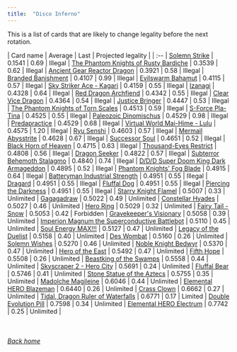 ```yaml
---
title:  "Disco Inferno"
---
```


This is a list of cards that are likely to change legality before the next rotation.

| Card name | Average | Last | Projected legality |
| :-- |
[Solemn Strike](https://db.ygoprodeck.com/card/?search=Solemn%20Strike) | 0.1541 | 0.69 | Illegal |
[The Phantom Knights of Rusty Bardiche](https://db.ygoprodeck.com/card/?search=The%20Phantom%20Knights%20of%20Rusty%20Bardiche) | 0.3539 | 0.62 | Illegal |
[Ancient Gear Reactor Dragon](https://db.ygoprodeck.com/card/?search=Ancient%20Gear%20Reactor%20Dragon) | 0.3921 | 0.58 | Illegal |
[Branded Banishment](https://db.ygoprodeck.com/card/?search=Branded%20Banishment) | 0.4107 | 0.99 | Illegal |
[Evilswarm Bahamut](https://db.ygoprodeck.com/card/?search=Evilswarm%20Bahamut) | 0.4115 | 0.57 | Illegal |
[Sky Striker Ace - Kagari](https://db.ygoprodeck.com/card/?search=Sky%20Striker%20Ace%20-%20Kagari) | 0.4159 | 0.55 | Illegal |
[Izanagi](https://db.ygoprodeck.com/card/?search=Izanagi) | 0.4328 | 0.64 | Illegal |
[Red Dragon Archfiend](https://db.ygoprodeck.com/card/?search=Red%20Dragon%20Archfiend) | 0.4342 | 0.55 | Illegal |
[Clear Vice Dragon](https://db.ygoprodeck.com/card/?search=Clear%20Vice%20Dragon) | 0.4364 | 0.54 | Illegal |
[Justice Bringer](https://db.ygoprodeck.com/card/?search=Justice%20Bringer) | 0.4447 | 0.53 | Illegal |
[The Phantom Knights of Torn Scales](https://db.ygoprodeck.com/card/?search=The%20Phantom%20Knights%20of%20Torn%20Scales) | 0.4513 | 0.59 | Illegal |
[S-Force Pla-Tina](https://db.ygoprodeck.com/card/?search=S-Force%20Pla-Tina) | 0.4525 | 0.55 | Illegal |
[Paleozoic Dinomischus](https://db.ygoprodeck.com/card/?search=Paleozoic%20Dinomischus) | 0.4529 | 0.98 | Illegal |
[Predapractice](https://db.ygoprodeck.com/card/?search=Predapractice) | 0.4529 | 0.68 | Illegal |
[Virtual World Mai-Hime - Lulu](https://db.ygoprodeck.com/card/?search=Virtual%20World%20Mai-Hime%20-%20Lulu) | 0.4575 | 1.20 | Illegal |
[Ryu Senshi](https://db.ygoprodeck.com/card/?search=Ryu%20Senshi) | 0.4603 | 0.57 | Illegal |
[Mermail Abysstrite](https://db.ygoprodeck.com/card/?search=Mermail%20Abysstrite) | 0.4628 | 0.67 | Illegal |
[Successor Soul](https://db.ygoprodeck.com/card/?search=Successor%20Soul) | 0.4651 | 0.52 | Illegal |
[Black Horn of Heaven](https://db.ygoprodeck.com/card/?search=Black%20Horn%20of%20Heaven) | 0.4715 | 0.63 | Illegal |
[Thousand-Eyes Restrict](https://db.ygoprodeck.com/card/?search=Thousand-Eyes%20Restrict) | 0.4808 | 0.56 | Illegal |
[Dragon Seeker](https://db.ygoprodeck.com/card/?search=Dragon%20Seeker) | 0.4822 | 0.57 | Illegal |
[Subterror Behemoth Stalagmo](https://db.ygoprodeck.com/card/?search=Subterror%20Behemoth%20Stalagmo) | 0.4840 | 0.74 | Illegal |
[D/D/D Super Doom King Dark Armageddon](https://db.ygoprodeck.com/card/?search=D/D/D%20Super%20Doom%20King%20Dark%20Armageddon) | 0.4895 | 0.52 | Illegal |
[Phantom Knights' Fog Blade](https://db.ygoprodeck.com/card/?search=Phantom%20Knights'%20Fog%20Blade) | 0.4915 | 0.64 | Illegal |
[Batteryman Industrial Strength](https://db.ygoprodeck.com/card/?search=Batteryman%20Industrial%20Strength) | 0.4951 | 0.55 | Illegal |
[Dragard](https://db.ygoprodeck.com/card/?search=Dragard) | 0.4951 | 0.55 | Illegal |
[Fluffal Dog](https://db.ygoprodeck.com/card/?search=Fluffal%20Dog) | 0.4951 | 0.55 | Illegal |
[Piercing the Darkness](https://db.ygoprodeck.com/card/?search=Piercing%20the%20Darkness) | 0.4951 | 0.55 | Illegal |
[Starry Knight Flamel](https://db.ygoprodeck.com/card/?search=Starry%20Knight%20Flamel) | 0.5007 | 0.33 | Unlimited |
[Gagagadraw](https://db.ygoprodeck.com/card/?search=Gagagadraw) | 0.5022 | 0.49 | Unlimited |
[Constellar Hyades](https://db.ygoprodeck.com/card/?search=Constellar%20Hyades) | 0.5027 | 0.46 | Unlimited |
[Hero Ring](https://db.ygoprodeck.com/card/?search=Hero%20Ring) | 0.5029 | 0.32 | Unlimited |
[Fairy Tail - Snow](https://db.ygoprodeck.com/card/?search=Fairy%20Tail%20-%20Snow) | 0.5053 | 0.42 | Forbidden |
[Gravekeeper's Visionary](https://db.ygoprodeck.com/card/?search=Gravekeeper's%20Visionary) | 0.5058 | 0.39 | Unlimited |
[Imperion Magnum the Superconductive Battlebot](https://db.ygoprodeck.com/card/?search=Imperion%20Magnum%20the%20Superconductive%20Battlebot) | 0.5110 | 0.45 | Unlimited |
[Soul Energy MAX!!!](https://db.ygoprodeck.com/card/?search=Soul%20Energy%20MAX!!!) | 0.5127 | 0.47 | Unlimited |
[Legacy of the Duelist](https://db.ygoprodeck.com/card/?search=Legacy%20of%20the%20Duelist) | 0.5158 | 0.40 | Unlimited |
[Des Wombat](https://db.ygoprodeck.com/card/?search=Des%20Wombat) | 0.5160 | 0.26 | Unlimited |
[Solemn Wishes](https://db.ygoprodeck.com/card/?search=Solemn%20Wishes) | 0.5270 | 0.46 | Unlimited |
[Noble Knight Bedwyr](https://db.ygoprodeck.com/card/?search=Noble%20Knight%20Bedwyr) | 0.5370 | 0.47 | Unlimited |
[Hero of the East](https://db.ygoprodeck.com/card/?search=Hero%20of%20the%20East) | 0.5492 | 0.47 | Unlimited |
[Fifth Hope](https://db.ygoprodeck.com/card/?search=Fifth%20Hope) | 0.5508 | 0.26 | Unlimited |
[Beastking of the Swamps](https://db.ygoprodeck.com/card/?search=Beastking%20of%20the%20Swamps) | 0.5558 | 0.44 | Unlimited |
[Skyscraper 2 - Hero City](https://db.ygoprodeck.com/card/?search=Skyscraper%202%20-%20Hero%20City) | 0.5691 | 0.24 | Unlimited |
[Fluffal Bear](https://db.ygoprodeck.com/card/?search=Fluffal%20Bear) | 0.5746 | 0.41 | Unlimited |
[Stone Statue of the Aztecs](https://db.ygoprodeck.com/card/?search=Stone%20Statue%20of%20the%20Aztecs) | 0.5755 | 0.35 | Unlimited |
[Madolche Magileine](https://db.ygoprodeck.com/card/?search=Madolche%20Magileine) | 0.6046 | 0.44 | Unlimited |
[Elemental HERO Blazeman](https://db.ygoprodeck.com/card/?search=Elemental%20HERO%20Blazeman) | 0.6440 | 0.26 | Unlimited |
[Crass Clown](https://db.ygoprodeck.com/card/?search=Crass%20Clown) | 0.6662 | 0.27 | Unlimited |
[Tidal, Dragon Ruler of Waterfalls](https://db.ygoprodeck.com/card/?search=Tidal,%20Dragon%20Ruler%20of%20Waterfalls) | 0.6771 | 0.17 | Limited |
[Double Evolution Pill](https://db.ygoprodeck.com/card/?search=Double%20Evolution%20Pill) | 0.7598 | 0.34 | Unlimited |
[Elemental HERO Electrum](https://db.ygoprodeck.com/card/?search=Elemental%20HERO%20Electrum) | 0.7742 | 0.25 | Unlimited |

<br>

###### [Back home](index)